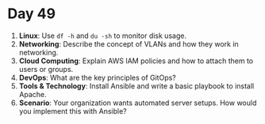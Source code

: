 # Day 49

1. **Linux**: Use `df -h` and `du -sh` to monitor disk usage.
2. **Networking**: Describe the concept of VLANs and how they work in networking.
3. **Cloud Computing**: Explain AWS IAM policies and how to attach them to users or groups.
4. **DevOps**: What are the key principles of GitOps?
5. **Tools & Technology**: Install Ansible and write a basic playbook to install Apache.
6. **Scenario**: Your organization wants automated server setups. How would you implement this with Ansible?


